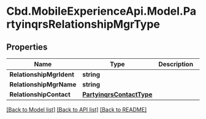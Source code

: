 # Cbd.MobileExperienceApi.Model.PartyinqrsRelationshipMgrType

## Properties

Name | Type | Description | Notes
------------ | ------------- | ------------- | -------------
**RelationshipMgrIdent** | **string** |  | [optional] 
**RelationshipMgrName** | **string** |  | [optional] 
**RelationshipContact** | [**PartyinqrsContactType**](PartyinqrsContactType.md) |  | [optional] 

[[Back to Model list]](../README.md#documentation-for-models) [[Back to API list]](../README.md#documentation-for-api-endpoints) [[Back to README]](../README.md)

